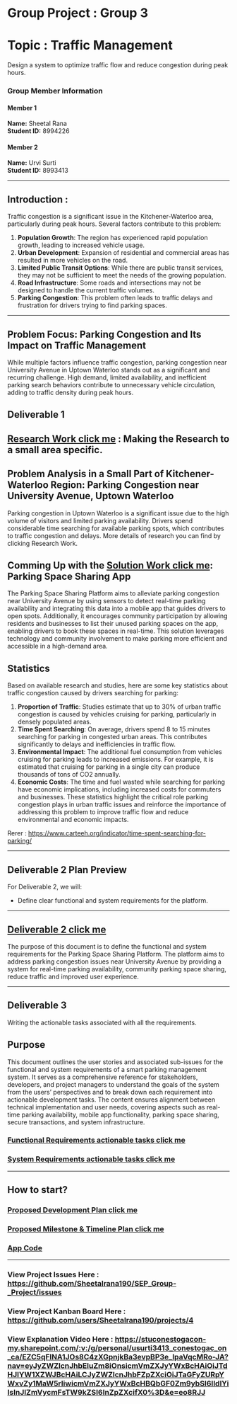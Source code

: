 # Group Project : Group 3

# Topic : Traffic Management  

Design a system to optimize traffic flow and reduce congestion during peak hours.


### Group Member Information
#### Member 1
**Name:** Sheetal Rana  
**Student ID:** 8994226  

#### Member 2
**Name:** Urvi Surti  
**Student ID:** 8993413  


---

## Introduction : 

Traffic congestion is a significant issue in the Kitchener-Waterloo area, particularly during peak hours. Several factors contribute to this problem:

1. **Population Growth**: The region has experienced rapid population growth, leading to increased vehicle usage.
2. **Urban Development**: Expansion of residential and commercial areas has resulted in more vehicles on the road.
3. **Limited Public Transit Options**: While there are public transit services, they may not be sufficient to meet the needs of the growing population.
4. **Road Infrastructure**: Some roads and intersections may not be designed to handle the current traffic volumes.
5. **Parking Congestion**: This problem often leads to traffic delays and frustration for drivers trying to find parking spaces.

---

## Problem Focus: Parking Congestion and Its Impact on Traffic Management

While multiple factors influence traffic congestion, parking congestion near University Avenue in Uptown Waterloo stands out as a significant and recurring challenge. High demand, limited availability, and inefficient parking search behaviors contribute to unnecessary vehicle circulation, adding to traffic density during peak hours.

## Deliverable 1

## [Research Work click me](./Research_Deliverable_1.md) : Making the Research to a small area specific.

## Problem Analysis in a Small Part of Kitchener-Waterloo Region: Parking Congestion near University Avenue, Uptown Waterloo

Parking congestion in Uptown Waterloo is a significant issue due to the high volume of visitors and limited parking availability. Drivers spend considerable time searching for available parking spots, which contributes to traffic congestion and delays.
More details of research you can find by clicking Research Work.

## Comming Up with the [Solution Work click me](./Solution_Deliverable_1.md):  Parking Space Sharing App

The Parking Space Sharing Platform aims to alleviate parking congestion near University Avenue by using sensors to detect real-time parking availability and integrating this data into a mobile app that guides drivers to open spots. Additionally, it encourages community participation by allowing residents and businesses to list their unused parking spaces on the app, enabling drivers to book these spaces in real-time. This solution leverages technology and community involvement to make parking more efficient and accessible in a high-demand area.

## Statistics 
Based on available research and studies, here are some key statistics about traffic congestion caused by drivers searching for parking:
1.	**Proportion of Traffic**: Studies estimate that up to 30% of urban traffic congestion is caused by vehicles cruising for parking, particularly in densely populated areas.
2.	**Time Spent Searching**: On average, drivers spend 8 to 15 minutes searching for parking in congested urban areas. This contributes significantly to delays and inefficiencies in traffic flow.
3.	**Environmental Impact**: The additional fuel consumption from vehicles cruising for parking leads to increased emissions. For example, it is estimated that cruising for parking in a single city can produce thousands of tons of CO2 annually.
4.	**Economic Costs**: The time and fuel wasted while searching for parking have economic implications, including increased costs for commuters and businesses.
These statistics highlight the critical role parking congestion plays in urban traffic issues and reinforce the importance of addressing this problem to improve traffic flow and reduce environmental and economic impacts. 

Rerer : https://www.carteeh.org/indicator/time-spent-searching-for-parking/

---

## Deliverable 2 Plan Preview

For Deliverable 2, we will:

- Define clear functional and system requirements for the platform.

---

## [Deliverable 2 click me](./Requirements_Deliverable_2.md)

The purpose of this document is to define the functional and system requirements for the Parking Space Sharing Platform. The platform aims to address parking congestion issues near University Avenue by providing a system for real-time parking availability, community parking space sharing, reduce traffic and improved user experience.


---

## Deliverable 3 

Writing the actionable tasks associated with all the requirements.

## Purpose

This document outlines the user stories and associated sub-issues for the functional and system requirements of a smart parking management system. It serves as a comprehensive reference for stakeholders, developers, and project managers to understand the goals of the system from the users’ perspectives and to break down each requirement into actionable development tasks. The content ensures alignment between technical implementation and user needs, covering aspects such as real-time parking availability, mobile app functionality, parking space sharing, secure transactions, and system infrastructure.


### [Functional Requirements  actionable tasks click me](./FunctionalRequirementActionable_Deliverable_3.md)

### [System Requirements  actionable tasks click me](./SystemRequirementActionable_Deliverable_3.md)

---

## How to start?

### [Proposed Development Plan click me](./DevelopmentPlan.md) 

### [Proposed Milestone & Timeline Plan click me](./TimelinePlan.md)

### [App Code](./parking_space_mobile_app_tdd)

---

### View Project Issues Here : https://github.com/Sheetalrana190/SEP_Group-_Project/issues

### View Project Kanban Board Here : https://github.com/users/Sheetalrana190/projects/4
### View Explanation Video Here : https://stuconestogacon-my.sharepoint.com/:v:/g/personal/usurti3413_conestogac_on_ca/EZC5qFlNA1JOs8C4zXGpnjkBa3evpBP3e_lpaVqcMRo-JA?nav=eyJyZWZlcnJhbEluZm8iOnsicmVmZXJyYWxBcHAiOiJTdHJlYW1XZWJBcHAiLCJyZWZlcnJhbFZpZXciOiJTaGFyZURpYWxvZy1MaW5rIiwicmVmZXJyYWxBcHBQbGF0Zm9ybSI6IldlYiIsInJlZmVycmFsTW9kZSI6InZpZXcifX0%3D&e=eo8RJJ

